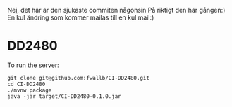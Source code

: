 Nej, det här är den sjukaste commiten någonsin
På riktigt den här gången:)
En kul ändring som kommer mailas till en kul mail:)

# DD2480

To run the server:
```
git clone git@github.com:fwallb/CI-DD2480.git
cd CI-DD2480
./mvnw package
java -jar target/CI-DD2480-0.1.0.jar
```
